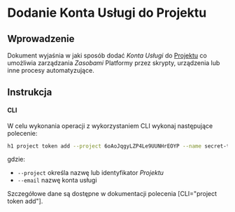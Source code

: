 # Dodanie Konta Usługi do Projektu

## Wprowadzenie

Dokument wyjaśnia w jaki sposób dodać *Konta Usługi* do [Projektu](/platform/project.md) co umożliwia zarządzania *Zasobami* Platformy przez skrypty, urządzenia lub inne procesy automatyzujące. 

## Instrukcja

#### CLI

W celu wykonania operacji z wykorzystaniem CLI wykonaj następujące polecenie:

```bash
h1 project token add --project 6oAoJqgyLZP4Le9UUNHrEOYP --name secret-token-1
```

gdzie:

 * ```--project``` określa nazwę lub identyfikator *Projektu*
 * ```--email``` nazwę konta usługi

Szczegółowe dane są dostępne w dokumentacji polecenia [CLI="project token add"].